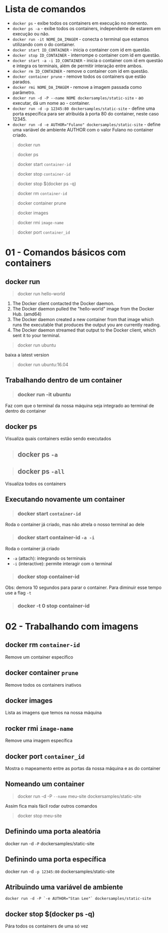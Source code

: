 # Lista de comandos

- `docker ps` - exibe todos os containers em execução no momento.
- `docker ps -a` - exibe todos os containers, independente de estarem em execução ou não.
- `docker run -it NOME_DA_IMAGEM` - conecta o terminal que estamos utilizando com o do container.
- `docker start ID_CONTAINER` - inicia o container com id em questão.
- `docker stop ID_CONTAINER` - interrompe o container com id em questão.
- `docker start -a -i ID_CONTAINER` - inicia o container com id em questão e integra os terminais, além de permitir interação entre ambos.
- `docker rm ID_CONTAINER` - remove o container com id em questão.
- `docker container prune` - remove todos os containers que estão parados.
- `docker rmi NOME_DA_IMAGEM` - remove a imagem passada como parâmetro.
- `docker run -d -P --name NOME dockersamples/static-site` - ao executar, dá um nome ao - container.
- `docker run -d -p 12345:80 dockersamples/static-site` - define uma porta específica para ser atribuída à porta 80 do container, neste caso 12345.
- `docker run -d -e AUTHOR="Fulano" dockersamples/static-site` - define uma variável de ambiente AUTHOR com o valor Fulano no container criado.


> docker run

> docker ps

> docker start `container-id`

> docker stop `container-id`

> docker stop $(docker ps -q)

> docker rm `container-id`

> docker container prune

> docker images

> docker rmi `image-name`

> docker port `container_id`

# 01 - Comandos básicos com containers

##  docker run
> docker run hello-world

 1. The Docker client contacted the Docker daemon.
 2. The Docker daemon pulled the "hello-world" image from the Docker Hub.
    (amd64)
 3. The Docker daemon created a new container from that image which runs the
    executable that produces the output you are currently reading.
 4. The Docker daemon streamed that output to the Docker client, which sent it
    to your terminal.

> docker run ubuntu

baixa a latest version

> docker run ubuntu:16.04


## Trabalhando dentro de um container

> ### docker run -it ubuntu

Faz com que o terminal da nossa máquina seja integrado ao terminal de dentro do container

## docker ps
Visualiza quais containers estão sendo executados

> ## docker ps `-a` 

> ## docker ps `-all` 

Visualiza todos os containers 

## Executando novamente um container

> ### docker start `container-id`

Roda o container já criado, mas não atrela o nosso terminal ao dele

> ### docker start container-id `-a -i`

Roda o container já criado
- `-a` (attach): integrando os terminais
- `-i` (interactive): permite interagir com o terminal

> ### docker stop container-id

Obs: demora 10 segundos para parar o container. Para diminuir esse tempo use a flag `-t`

> ### docker -t 0 stop container-id

# 02 - Trabalhando com imagens

## docker rm `container-id`

Remove um container específico

## docker container `prune`

Remove todos os containers inativos

## docker images

Lista as imagens que temos na nossa máquina

## rocker rmi `image-name`

Remove uma imagem específica

## docker port `container_id`

Mostra o mapeamento entre as portas da nossa máquina e as do container

## Nomeando um container

> docker run -d -P `--name` meu-site dockersamples/static-site

Assim fica mais fácil rodar outros comandos

> docker stop meu-site

## Definindo uma porta aleatória

docker run -d `-P` dockersamples/static-site 

## Definindo uma porta específica

docker run -d `-p 12345:80` dockersamples/static-site

## Atribuindo uma variável de ambiente

    docker run -d -P `-e AUTHOR="Stan Lee"` dockersamples/static-site

## docker stop $(docker ps -q)

Pára todos os containers de uma só vez